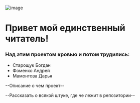 ![image](https://github.com/dmamontova/-/assets/121117316/9d59e265-387c-4c55-8dba-7a82259aed72)
# Привет мой единственный читатель! 
### Над этим проектом кровью и потом трудились:
- Старощук Богдан
- Фоменко Андрей
- Мамонтова Дарья

--Описание о чем проект--

--Рассказать о всякой штуке, где че лежит в репозитории--
